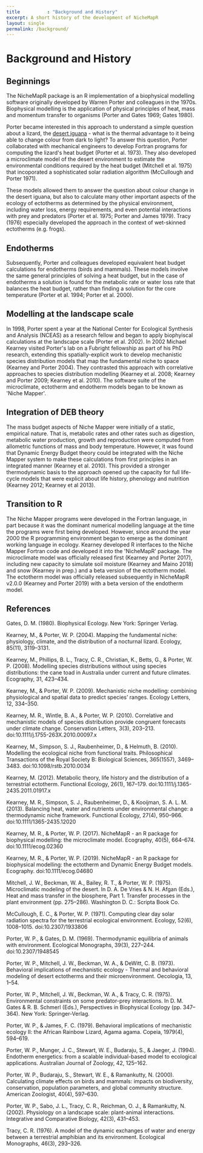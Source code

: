 ```yaml
---
title          : "Background and History"
excerpt: A short history of the development of NicheMapR
layout: single
permalink: /background/
---
```

<h1>Background and History</h1>
<p>
<h2>Beginnings</h2>
The NicheMapR package is an R implementation of a biophysical modelling software originally developed by Warren Porter and colleagues in the 1970s. Biophysical modelling is the application of physical principles of heat, mass and momentum transfer to organisms (Porter and Gates 1969; Gates 1980). 
<p>
Porter became interested in this approach to understand a simple question about a lizard, the <a href="https://en.wikipedia.org/wiki/Desert_iguana">desert iguana</a>  - what is the thermal advantage to it being able to change colour from dark to light? To answer this question, Porter collaborated with mechanical engineers to develop Fortran programs for computing the lizard's heat budget (Porter et al. 1973). They also developed a microclimate model of the desert environment to estimate the environmental conditions required by the heat budget (Mitchell et al. 1975) that incoporated a sophisticated solar radiation algorithm (McCullough and Porter 1971). 
<p>
These models allowed them to answer the question about colour change in the desert iguana, but also to calculate many other important aspects of the ecology of ectotherms as determined by the physical environment, including water loss, energy requirements, and even potential interactions with prey and predators (Porter et al. 1975; Porter and James 1979). Tracy (1976) especially developed the approach in the context of wet-skinned ectotherms (e.g. frogs).
<p>
<h2>Endotherms</h2>
<p>
Subsequently, Porter and colleagues developed equivalent heat budget calculations for endotherms (birds and mammals). These models involve the same general principles of solving a heat budget, but in the case of endotherms a solution is found for the metabolic rate or water loss rate that balances the heat budget, rather than finding a solution for the core temperature (Porter et al. 1994; Porter et al. 2000).
<p>
<h2>Modelling at the landscape scale</h2>
<p>
In 1998, Porter spent a year at the National Center for Ecological Synthesis and Analysis (NCEAS) as a research fellow and began to apply biophyiscal calculations at the landscape scale (Porter et al. 2002). In 2002 Michael Kearney visited Porter's lab on a Fubright fellowship as part of his PhD research, extending this spatially-explicit work to develop mechanistic species distribution models that map the fundamental niche to space (Kearney and Porter 2004). They contrasted this approach with correlative approaches to species distribution modelling (Kearney et al. 2008; Kearney and Porter 2009; Kearney et al. 2010). The software suite of the microclimate, ectotherm and endotherm models began to be known as 'Niche Mapper'.
<p>
<h2>Integration of DEB theory</h2>
<p>
The mass budget aspects of Niche Mapper were initially of a static, empirical nature. That is, metabolic rates and other rates such as digestion, metabolic water production, growth and reproduction were computed from allometric functions of mass and body temperature. However, it was found that Dynamic Energy Budget theory could be integrated with the Niche Mapper system to make these calculations from first principles in an integrated manner (Kearney et al. 2010). This provided a stronger thermodynamic basis to the approach opened up the capacity for full life-cycle models that were explicit about life history, phenology and nutrition (Kearney 2012; Kearney et al 2013).
<p>
<h2>Transition to R</h2>
<p>
The Niche Mapper programs were developed in the Fortran language, in part because it was the dominant numerical modelling language at the time the programs were first being developed. However, since around the year 2000 the R programming environment began to emerge as the dominant working language in ecology. Kearney developed R interfaces to the Niche Mapper Fortran code and developed it into the 'NicheMapR' package. The microclimate model was officially released first (Kearney and Porter 2017), including new capacity to simulate soil moisture (Kearney and Maino 2018) and snow (Kearney in prep.) and a beta version of the ectotherm model. The ectotherm model was officially released subsequently in NicheMapR v2.0.0 (Kearney and Porter 2019) with a beta version of the endotherm model.
<p>
<h2>References</h2>

Gates, D. M. (1980). Biophysical Ecology. New York: Springer Verlag.

Kearney, M., & Porter, W. P. (2004). Mapping the fundamental niche: physiology, climate, and the distribution of a nocturnal lizard. Ecology, 85(11), 3119–3131.

Kearney, M., Phillips, B. L., Tracy, C. R., Christian, K., Betts, G., & Porter, W. P. (2008). Modelling species distributions without using species distributions: the cane toad in Australia under current and future climates. Ecography, 31, 423–434.

Kearney, M., & Porter, W. P. (2009). Mechanistic niche modelling: combining physiological and spatial data to predict species’ ranges. Ecology Letters, 12, 334–350.

Kearney, M. R., Wintle, B. A., & Porter, W. P. (2010). Correlative and mechanistic models of species distribution provide congruent forecasts under climate change. Conservation Letters, 3(3), 203–213. doi:10.1111/j.1755-263X.2010.00097.x

Kearney, M., Simpson, S. J., Raubenheimer, D., & Helmuth, B. (2010). Modelling the ecological niche from functional traits. Philosophical Transactions of the Royal Society B: Biological Sciences, 365(1557), 3469–3483. doi:10.1098/rstb.2010.0034

Kearney, M. (2012). Metabolic theory, life history and the distribution of a terrestrial ectotherm. Functional Ecology, 26(1), 167–179. doi:10.1111/j.1365-2435.2011.01917.x

Kearney, M. R., Simpson, S. J., Raubenheimer, D., & Kooijman, S. A. L. M. (2013). Balancing heat, water and nutrients under environmental change: a thermodynamic niche framework. Functional Ecology, 27(4), 950–966. doi:10.1111/1365-2435.12020

Kearney, M. R., & Porter, W. P. (2017). NicheMapR - an R package for biophysical modelling: the microclimate model. Ecography, 40(5), 664–674. doi:10.1111/ecog.02360

Kearney, M. R., & Porter, W. P. (2019). NicheMapR - an R package for biophysical modelling: the ectotherm and Dynamic Energy Budget models. Ecography. doi:10.1111/ecog.04680

Mitchell, J. W., Beckman, W. A., Bailey, R. T., & Porter, W. P. (1975). Microclimatic modeling of the desert. In D. A. De Vries & N. H. Afgan (Eds.), Heat and mass transfer in the biosphere, Part 1. Transfer processes in the plant environment (pp. 275–286). Washington D. C.: Scripta Book Co.

McCullough, E. C., & Porter, W. P. (1971). Computing clear day solar radiation spectra for the terrestrial ecological environment. Ecology, 52(6), 1008–1015. doi:10.2307/1933806

Porter, W. P., & Gates, D. M. (1969). Thermodynamic equilibria of animals with environment. Ecological Monographs, 39(3), 227–244. doi:10.2307/1948545

Porter, W. P., Mitchell, J. W., Beckman, W. A., & DeWitt, C. B. (1973). Behavioral implications of mechanistic ecology - Thermal and behavioral modeling of desert ectotherms and their microenvironment. Oecologia, 13, 1–54.

Porter, W. P., Mitchell, J. W., Beckman, W. A., & Tracy, C. R. (1975). Environmental constraints on some predator-prey interactions. In D. M. Gates & R. B. Schmerl (Eds.), Perspectives in Biophysical Ecology (pp. 347–364). New York: Springer-Verlag.

Porter, W. P., & James, F. C. (1979). Behavioral implications of mechanistic ecology II: the African Rainbow Lizard, Agama agama. Copeia, 1979(4), 594–619.

Porter, W. P., Munger, J. C., Stewart, W. E., Budaraju, S., & Jaeger, J. (1994). Endotherm energetics: from a scalable individual-based model to ecological applications. Australian Journal of Zoology, 42, 125–162.

Porter, W. P., Budaraju, S., Stewart, W. E., & Ramankutty, N. (2000). Calculating climate effects on birds and mammals: impacts on biodiversity, conservation, population parameters, and global community structure. American Zoologist, 40(4), 597–630.

Porter, W. P., Sabo, J. L., Tracy, C. R., Reichman, O. J., & Ramankutty, N. (2002). Physiology on a landscape scale: plant-animal interactions. Integrative and Comparative Biology, 42(3), 431–453.

Tracy, C. R. (1976). A model of the dynamic exchanges of water and energy between a terrestrial amphibian and its environment. Ecological Monographs, 46(3), 293–326.
